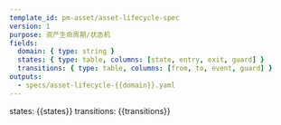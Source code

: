 ```yaml
---
template_id: pm-asset/asset-lifecycle-spec
version: 1
purpose: 资产生命周期/状态机
fields:
  domain: { type: string }
  states: { type: table, columns: [state, entry, exit, guard] }
  transitions: { type: table, columns: [from, to, event, guard] }
outputs:
  - specs/asset-lifecycle-{{domain}}.yaml
---
```


states:
{{states}}
transitions:
{{transitions}}
